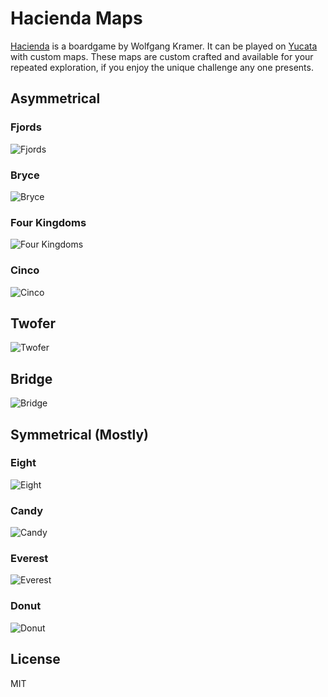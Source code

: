 # Hacienda Maps
[Hacienda](https://boardgamegeek.com/boardgame/19100/hacienda) is a boardgame by Wolfgang Kramer.  It can be played on [Yucata](https://www.yucata.de/en) with custom maps.  These maps are custom crafted and available for your repeated exploration, if you enjoy the unique challenge any one presents.

## Asymmetrical
### Fjords
![Fjords](images/fjords.png)

### Bryce
![Bryce](images/bryce.png)

### Four Kingdoms
![Four Kingdoms](images/four-kingdoms.png)

### Cinco
![Cinco](images/cinco.png)

## Twofer
![Twofer](images/twofer.png)

## Bridge
![Bridge](images/bridge.png)

## Symmetrical (Mostly)
### Eight
![Eight](images/eight.png)

### Candy
![Candy](images/candy.png)

### Everest
![Everest](images/everest.png)

### Donut
![Donut](images/donut.png)

## License
MIT
